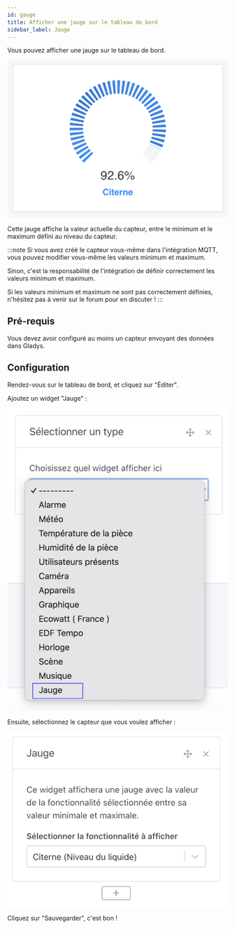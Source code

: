 ```yaml
---
id: gauge
title: Afficher une jauge sur le tableau de bord
sidebar_label: Jauge
---
```


Vous pouvez afficher une jauge sur le tableau de bord.

![Jauge](../../../../../static/img/docs/fr/dashboard/gauge/gauge.png)

Cette jauge affiche la valeur actuelle du capteur, entre le minimum et le maximum défini au niveau du capteur.

:::note
Si vous avez créé le capteur vous-même dans l'intégration MQTT, vous pouvez modifier vous-même les valeurs minimum et maximum.

Sinon, c'est la responsabilité de l'intégration de définir correctement les valeurs minimum et maximum.

Si les valeurs minimum et maximum ne sont pas correctement définies, n'hésitez pas à venir sur le forum pour en discuter !
:::

## Pré-requis

Vous devez avoir configuré au moins un capteur envoyant des données dans Gladys.

## Configuration

Rendez-vous sur le tableau de bord, et cliquez sur "Éditer".

Ajoutez un widget "Jauge" :

![Ajouter le widget jauge à Gladys](../../../../../static/img/docs/fr/dashboard/gauge/add-widget.png)

Ensuite, sélectionnez le capteur que vous voulez afficher :

![Sélectionnez le capteur à afficher](../../../../../static/img/docs/fr/dashboard/gauge/configure-widget.png)

Cliquez sur "Sauvegarder", c'est bon !

